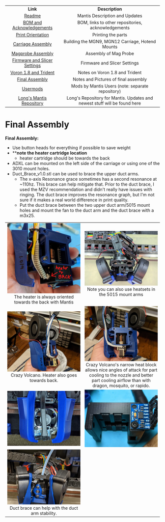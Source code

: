 <table width=100%>
<TR>
<TD align="center"><B>Link</TD><TD align="center"><B>Description</TD></TR>
<TR><TD align="center"><a href="readme.md">Readme</A></TD><TD align="center">Mantis Description and Updates</TD></TR>
<TR><TD align="center"><a href="bom_acknowledgements.md">BOM and Acknowledgements</A></TD><TD align="center">BOM, links to other repositories, acknowledgements</TD></TR>
<TR><TD align="center"><a href="print_orientation.md">Print Orientation</A></TD><TD align="center">Printing the parts</TD></TR>
<TR><TD align="center"><a href="carriage_assembly.md">Carriage Assembly</A></TD><TD align="center">Building the MGN9, MGN12 Carriage, Hotend Mounts</TD></TR>
<TR><TD align="center"><a href="magprobe.md">Magprobe Assembly</A></TD><TD align="center">Assembly of Mag Probe</TD></TR>
<TR><TD align="center"><a href="firmware_slicer_settings.md">Firmware and Slicer Settings</A></TD><TD align="center">Firmware and Slicer Settings</TD></TR>
<TR><TD align="center"><a href="1.8_trident.md">Voron 1.8 and Trident</A></TD><TD align="center">Notes on Voron 1.8 and Trident</TD></TR>
<TR><TD align="center"><a href="final_assembly.md">Final Assembly</A></TD><TD align="center">Notes and Pictures of final assembly</TD></TR>
<TR><TD align="center"><a href="https://github.com/mandryd/MantisUsermods/tree/main/Usermods">Usermods</A></TD><TD align="center">Mods by Mantis Users (note: separate repository)</TD></TR>
<TR><TD align="center"><a href="https://github.com/mandryd/VoronUsers/tree/master/printer_mods/Long/Mantis_Dual_5015">Long's Mantis Repository</A></TD><TD align="center">Long's Repository for Mantis.  Updates and newest stuff will be found here</TD></TR>
</table>


Final Assembly
============
**Final Assembly:**
- Use button heads for everything if possible to save weight
-  ****note the heater cartridge location**
   - heater cartridge should be towards the back
- ADXL can be mounted on the left side of the carriage or using one of the 3010 mount holes.
- Duct_Brace_v1.0.stl can be used to brace the upper duct arms.  
  - The x-axis Resonance grace sometimes has a second resonance at ~110hz.  This brace can help mitigate that.  Prior to the duct brace, I used the MZV recommendation and didn't really have issues with ringing.  The duct brace improves the resonance graph, but I'm not sure if it makes a real world difference in print quality.  
  - Put the duct brace between the two upper duct arm/5015 mount holes and mount the fan to the duct arm and the duct brace with a m3x25.  
<table width=100%>
<TR>
<TD width=50% align="center"><img src="images/final_assembly_heater_back.jpg"><BR>The heater is always oriented towards the back with Mantis</TD>
<TD width=50% align="center"><img src="images/final_assembly_top.jpg"><BR>Note you can also use heatsets in the 5015 mount arms</TD>
<TR>
<TD width=50% align="center"><img src="images/final_assembly_crazy_volcano.jpg"><BR>Crazy Volcano.  Heater also goes towards back.</TD>
<TD width=50% align="center"><img src="images/final_assembly_crazy_volcano_rear.jpg"><BR>Crazy Volcano's narrow heat block allows nice angles of attack for part cooling to the nozzle and better part cooling airflow than with dragon, mosquito, or rapido.</TD>
</TR>
<TR>
<TD width=50% align="center"><img src="images/final_assembly_adxl_front.jpg"></TD>
<TD width=50% align="center"><img src="images/final_assembly_adxl_carriage.jpg"></TD>
</TR>
<TR>
<TD width=50% align="center"><img src="images/final_assembly_duct_brace.jpg"><BR>Duct brace can help with the duct arm stability.</TD>
<TD></TD>
</TR>
   
</TABLE>
